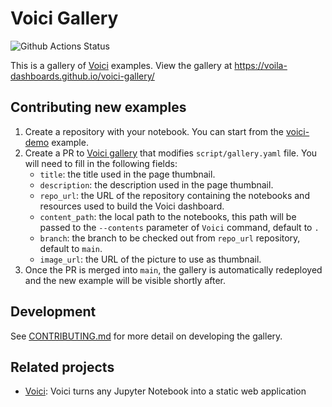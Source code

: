 # Voici Gallery

![Github Actions Status](https://github.com/voila-dashboards/voici-gallery/actions/workflows/deploy.yml/badge.svg)

This is a gallery of [Voici](https://github.com/voila-dashboards/voici) examples. View the gallery at https://voila-dashboards.github.io/voici-gallery/

## Contributing new examples

1. Create a repository with your notebook. You can start from the [voici-demo](https://github.com/voila-dashboards/voici-demo) example.
2. Create a PR to [Voici gallery](https://github.com/voila-dashboards/voici-gallery) that
   modifies `script/gallery.yaml` file.
   You will need to fill in the following fields:
   - `title`: the title used in the page thumbnail.
   - `description`: the description used in the page thumbnail.
   - `repo_url`: the URL of the repository containing the notebooks and resources used to build the Voici dashboard.
   - `content_path`: the local path to the notebooks, this path will be passed to the `--contents` parameter of `Voici` command, default to `.`
   - `branch`: the branch to be checked out from `repo_url` repository, default to `main`.
   - `image_url`: the URL of the picture to use as thumbnail.
3. Once the PR is merged into `main`, the gallery is automatically redeployed and the new example will be visible shortly after.

## Development

See [CONTRIBUTING.md](./CONTRIBUTING.md) for more detail on developing the gallery.

## Related projects

- [Voici](https://github.com/voila-dashboards/voici): Voici turns any Jupyter Notebook into a static web application
